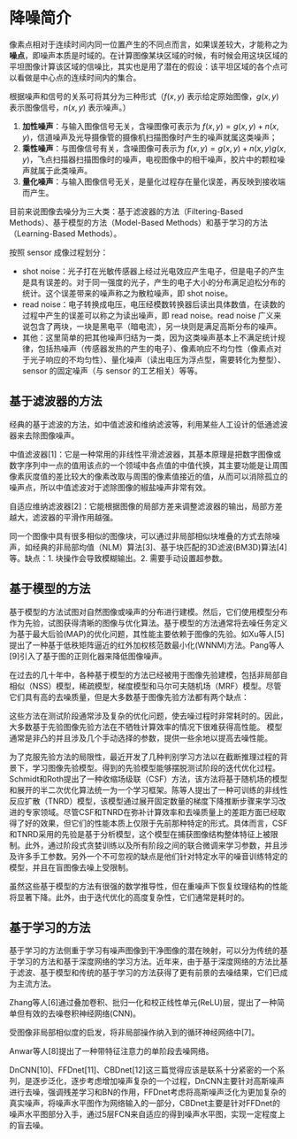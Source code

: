 # 降噪简介

像素点相对于连续时间内同一位置产生的不同点而言，如果误差较大，才能称之为 **噪点**，即噪声本质是时域的。在计算图像某块区域的时候，有时候会用这块区域的平坦图像计算该区域的信噪比，其实也是用了潜在的假设：该平坦区域的各个点可以看做是中心点的连续时间内的集合。

根据噪声和信号的关系可将其分为三种形式（$f(x, y)$ 表示给定原始图像，$g(x, y)$ 表示图像信号，$n(x, y)$ 表示噪声。）

1. **加性噪声**：与输入图像信号无关，含噪图像可表示为 $f(x, y)=g(x, y)+n(x, y)$，信道噪声及光导摄像管的摄像机扫描图像时产生的噪声就属这类噪声；
2. **乘性噪声**：与图像信号有关，含噪图像可表示为 $f(x, y)=g(x, y)+n(x ,y)g(x, y)$，飞点扫描器扫描图像时的噪声，电视图像中的相干噪声，胶片中的颗粒噪声就属于此类噪声。
3. **量化噪声**：与输入图像信号无关，是量化过程存在量化误差，再反映到接收端而产生。

目前来说图像去噪分为三大类：基于滤波器的方法（Filtering-Based Methods）、基于模型的方法（Model-Based Methods）和基于学习的方法（Learning-Based Methods）。

按照 sensor 成像过程划分：
- shot noise：光子打在光敏传感器上经过光电效应产生电子，但是电子的产生是具有误差的。对于同一强度的光子，产生的电子大小的分布满足迫松分布的统计。这个误差带来的噪声称之为散粒噪声，即 shot noise。
- read noise：电子转换成电压，电压经模数转换器后读出具体数值，在读数的过程中产生的误差可以称之为读出噪声，即 read noise。read noise 广义来说包含了两块，一块是黑电平（暗电流），另一块则是满足高斯分布的噪声。
- 其他：这里简单的把其他噪声归结为一类，因为这类噪声基本上不满足统计规律，包括热噪声（传感器发热的产生的电子）、像素响应不均匀性（像素点对于光子响应的不均匀性）、量化噪声（读出电压为浮点型，需要转化为整型）、sensor 的固定噪声（与 sensor 的工艺相关）等等。

## 基于滤波器的方法

经典的基于滤波的方法，如中值滤波和维纳滤波等，利用某些人工设计的低通滤波器来去除图像噪声。

中值滤波器[1]：它是一种常用的非线性平滑滤波器，其基本原理是把数字图像或数字序列中一点的值用该点的一个领域中各点值的中值代换，其主要功能是让周围像素灰度值的差比较大的像素改取与周围的像素值接近的值，从而可以消除孤立的噪声点，所以中值滤波对于滤除图像的椒盐噪声非常有效。

自适应维纳滤波器[2]：它能根据图像的局部方差来调整滤波器的输出，局部方差越大，滤波器的平滑作用越强。

同一个图像中具有很多相似的图像块，可以通过非局部相似块堆叠的方式去除噪声，如经典的非局部均值（NLM）算法[3]、基于块匹配的3D滤波(BM3D)算法[4]等。缺点：1. 块操作会导致模糊输出。2. 需要手动设置超参数。

## 基于模型的方法

基于模型的方法试图对自然图像或噪声的分布进行建模。然后，它们使用模型分布作为先验，试图获得清晰的图像与优化算法。基于模型的方法通常将去噪任务定义为基于最大后验(MAP)的优化问题，其性能主要依赖于图像的先验。如Xu等人[5]提出了一种基于低秩矩阵逼近的红外加权核范数最小化(WNNM)方法。Pang等人[9]引入了基于图的正则化器来降低图像噪声。

在过去的几十年中，各种基于模型的方法已经被用于图像先验建模，包括非局部自相似（NSS）模型，稀疏模型，梯度模型和马尔可夫随机场（MRF）模型。尽管它们具有高的去噪质量，但是大多数基于图像先验方法都有两个缺点：

这些方法在测试阶段通常涉及复杂的优化问题，使去噪过程时非常耗时的。因此，大多数基于先验图像先验方法在不牺牲计算效率的情况下很难获得高性能。
模型通常是非凸的并且涉及几个手动选择的参数，提供一些余地以提高去噪性能。

为了克服先验方法的局限性，最近开发了几种判别学习方法以在截断推理过程的背景下，学习图像先验模型。得到的先验模型能够摆脱测试阶段的迭代优化过程。Schmidt和Roth提出了一种收缩场级联（CSF）方法，该方法将基于随机场的模型和展开的半二次优化算法统一为一个学习框架。陈等人提出了一种可训练的非线性反应扩散（TNRD）模型，该模型通过展开固定数量的梯度下降推断步骤来学习改进的专家领域。尽管CSF和TNRD在弥补计算效率和去噪质量上的差距方面已经取得了好的效果，但它们的性能本质上仅限于先前那种特定的形式。具体而言，CSF和TNRD采用的先验是基于分析模型，这个模型在捕获图像结构整体特征上被限制。此外，通过阶段式贪婪训练以及所有阶段之间的联合微调来学习参数，并且涉及许多手工参数。另外一个不可忽视的缺点是他们针对特定水平的噪音训练特定的模型，并且在盲图像去噪上受限制。

虽然这些基于模型的方法有很强的数学推导性，但在重噪声下恢复纹理结构的性能将显著下降。此外，由于迭代优化的高度复杂性，它们通常是耗时的。

## 基于学习的方法

基于学习的方法侧重于学习有噪声图像到干净图像的潜在映射，可以分为传统的基于学习的方法和基于深度网络的学习方法。近年来，由于基于深度网络的方法比基于滤波、基于模型和传统的基于学习的方法获得了更有前景的去噪结果，它们已成为主流方法。

Zhang等人[6]通过叠加卷积、批归一化和校正线性单元(ReLU)层，提出了一种简单但有效的去噪卷积神经网络(CNN)。

受图像非局部相似度的启发，将非局部操作纳入到的循环神经网络中[7]。

Anwar等人[8]提出了一种带特征注意力的单阶段去噪网络。

DnCNN[10]、FFDnet[11]、CBDnet[12]这三篇觉得应该是联系十分紧密的一个系列，是逐步泛化，逐步考虑增加噪声复杂的一个过程，DnCNN主要针对高斯噪声进行去噪，强调残差学习和BN的作用，FFDnet考虑将高斯噪声泛化为更加复杂的真实噪声，将噪声水平图作为网络输入的一部分，CBDnet主要是针对FFDnet的噪声水平图部分入手，通过5层FCN来自适应的得到噪声水平图，实现一定程度上的盲去噪。